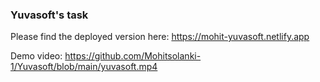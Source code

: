 ### Yuvasoft's task

Please find the deployed version here: https://mohit-yuvasoft.netlify.app

Demo video: https://github.com/Mohitsolanki-1/Yuvasoft/blob/main/yuvasoft.mp4
